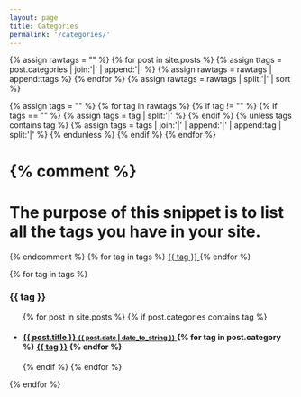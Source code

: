 ```yaml
---
layout: page
title: Categories
permalink: '/categories/'
---
```


{% assign rawtags = "" %}
{% for post in site.posts %}
	{% assign ttags = post.categories | join:'|' | append:'|' %}
	{% assign rawtags = rawtags | append:ttags %}
{% endfor %}
{% assign rawtags = rawtags | split:'|' | sort %}

{% assign tags = "" %}
{% for tag in rawtags %}
	{% if tag != "" %}
		{% if tags == "" %}
			{% assign tags = tag | split:'|' %}
		{% endif %}
		{% unless tags contains tag %}
			{% assign tags = tags | join:'|' | append:'|' | append:tag | split:'|' %}
		{% endunless %}
	{% endif %}
{% endfor %}

{% comment %}
=======================
The purpose of this snippet is to list all the tags you have in your site.
=======================
{% endcomment %}
{% for tag in tags %}
<a href="#{{ tag | slugify }}"> {{ tag }} </a>
{% endfor %}


{% for tag in tags %}
<h3 id="{{ tag | slugify }}">{{ tag }}</h3>
<ul>
{% for post in site.posts %}
{% if post.categories contains tag %}
<li>
<h4>
<a href="{{ post.url }}">
{{ post.title }}
<small>{{ post.date | date_to_string }}</small>
</a>
{% for tag in post.category %}
  <a class="tag" href="/blog/tag/#{{ tag | slugify }}">{{ tag }}</a>
{% endfor %}
</h4>
</li>
{% endif %}
{% endfor %}
</ul>
{% endfor %}
